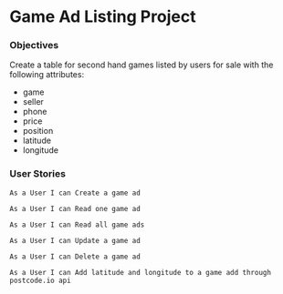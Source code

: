 # Game Ad Listing Project

### Objectives

Create a table for second hand games listed by users for sale with the following attributes:
- game
- seller
- phone
- price
- position
- latitude
- longitude

### User Stories

    As a User I can Create a game ad
    
    As a User I can Read one game ad
    
    As a User I can Read all game ads
    
    As a User I can Update a game ad
    
    As a User I can Delete a game ad
    
    As a User I can Add latitude and longitude to a game add through postcode.io api